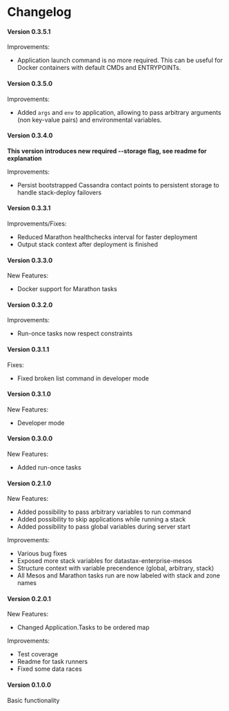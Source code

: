 # Changelog

#### Version 0.3.5.1

Improvements:

- Application launch command is no more required. This can be useful for Docker containers with default CMDs and ENTRYPOINTs.

#### Version 0.3.5.0

Improvements:

- Added `args` and `env` to application, allowing to pass arbitrary arguments (non key-value pairs) and environmental variables.

#### Version 0.3.4.0

**This version introduces new required --storage flag, see readme for explanation**

Improvements:

- Persist bootstrapped Cassandra contact points to persistent storage to handle stack-deploy failovers

#### Version 0.3.3.1

Improvements/Fixes:

- Reduced Marathon healthchecks interval for faster deployment    
- Output stack context after deployment is finished

#### Version 0.3.3.0

New Features:

- Docker support for Marathon tasks

#### Version 0.3.2.0

Improvements:

- Run-once tasks now respect constraints

#### Version 0.3.1.1

Fixes:

- Fixed broken list command in developer mode

#### Version 0.3.1.0

New Features:

- Developer mode

#### Version 0.3.0.0

New Features:

- Added run-once tasks

#### Version 0.2.1.0

New Features:

- Added possibility to pass arbitrary variables to run command
- Added possibility to skip applications while running a stack
- Added possibility to pass global variables during server start

Improvements:

- Various bug fixes
- Exposed more stack variables for datastax-enterprise-mesos
- Structure context with variable precendence (global, arbitrary, stack)
- All Mesos and Marathon tasks run are now labeled with stack and zone names

#### Version 0.2.0.1

New Features:

- Changed Application.Tasks to be ordered map

Improvements:

- Test coverage
- Readme for task runners
- Fixed some data races

#### Version 0.1.0.0

Basic functionality